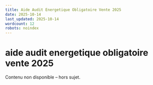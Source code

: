 ```yaml
---
title: Aide Audit Energetique Obligatoire Vente 2025
date: 2025-10-14
last_updated: 2025-10-14
wordcount: 12
robots: noindex
---
```


# aide audit energetique obligatoire vente 2025

Contenu non disponible – hors sujet.
